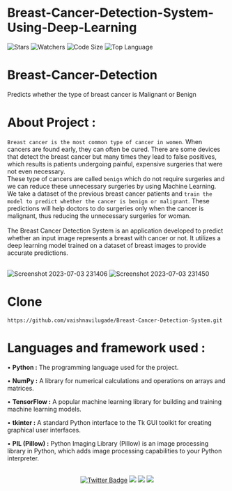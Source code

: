 # Breast-Cancer-Detection-System-Using-Deep-Learning
<!-- ![Last Commit](https://img.shields.io/github/last-commit/vaishnavilugade/Breast-Cancer-Detection-System) 
![Open Issues](https://img.shields.io/github/issues/vaishnavilugade/Breast-Cancer-Detection-System)-->

![Stars](https://img.shields.io/github/stars/vaishnavilugade/Breast-Cancer-Detection-System)
![Watchers](https://img.shields.io/github/watchers/vaishnavilugade/Breast-Cancer-Detection-System?style=social)
![Code Size](https://img.shields.io/github/languages/code-size/vaishnavilugade/Breast-Cancer-Detection-System)
![Top Language](https://img.shields.io/github/languages/top/vaishnavilugade/Breast-Cancer-Detection-System)
<!-- ![Language Count](https://img.shields.io/github/languages/count/vaishnavilugade/Breast-Cancer-Detection-System) -->



<!-- ```bash


[GitHub](https://github.com)
``` -->
# Breast-Cancer-Detection
Predicts whether the type of breast cancer is Malignant or Benign
# About Project  :
`Breast cancer is the most common type of cancer in women`. When cancers are found early, they can often be cured. There are some devices that detect the breast cancer but many times they lead to false positives, which results is patients undergoing painful, expensive surgeries that were not even necessary. <br> These type of cancers are called `benign` which do not require surgeries and we can reduce these unnecessary surgeries by using Machine Learning. We take a dataset of the previous breast cancer patients and `train the model to predict whether the cancer is benign or malignant`. These predictions will help doctors to do surgeries only when the cancer is malignant, thus reducing the unnecessary surgeries for woman. <br><br>
The Breast Cancer Detection System is an application developed to predict whether an input image represents a breast with cancer or not. It utilizes a deep learning model trained on a dataset of breast images to provide accurate predictions.
<br><br> 

![Screenshot 2023-07-03 231406](https://github.com/vaishnavilugade/Breast-Cancer-Detection-System/assets/108423518/b092c250-afb4-4a41-983c-2812d9b39542)
![Screenshot 2023-07-03 231450](https://github.com/vaishnavilugade/Breast-Cancer-Detection-System/assets/108423518/49917820-515c-4b72-a55e-7c57b538ce84)

<!-- ![Screenshot 2023-07-03 231325](https://github.com/vaishnavilugade/Breast-Cancer-Detection-System/assets/108423518/d2d383b8-c16a-46c9-b703-dc5eff40b082) -->


# Clone
```
https://github.com/vaishnavilugade/Breast-Cancer-Detection-System.git
```

# Languages and framework used :
• __Python :__ The programming language used for the project.

• **NumPy :** A library for numerical calculations and operations on arrays and matrices.

• __TensorFlow :__ A popular machine learning library for building and training machine learning models.

• __tkinter :__ A standard Python interface to the Tk GUI toolkit for creating graphical user interfaces.

• __PIL (Pillow) :__ Python Imaging Library (Pillow) is an image processing library in Python, which adds image processing capabilities to your Python interpreter.

<br>
<div align="center">
  <a href="https://twitter.com/vaishnavilugade">
    <img src="https://img.shields.io/badge/twitter-Profile-blue?style=flat-square&logo=twitter&labelColor=black" alt="Twitter Badge"></a>
  <a href="https://github.com/vaishnavilugade">
    <img src="https://img.shields.io/badge/GitHub-Profile-red?style=flat-square&logo=github&labelColor=black"></a>
  </a>
  <a href="https://www.codechef.com/vaishnvilugade">
    <img src="https://img.shields.io/badge/codechef-Profile-green?style=flat-square&logo=codechef&labelColor=black"></a>
  <a href="https://www.linkedin.com/in/vaishnvilugade">
    <img src="https://img.shields.io/badge/linkedin-Profile-blue?style=flat-square&logo=linkedin&labelColor=black"></a>
</div>

